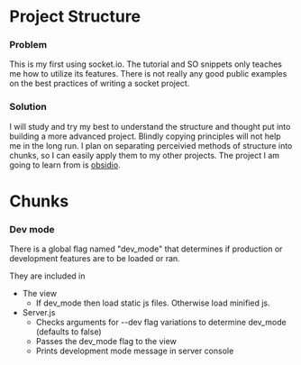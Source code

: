 # Project Structure
### Problem
This is my first using socket.io. The tutorial and SO snippets only teaches me how to utilize its features.
There is not really any good public examples on the best practices of writing a socket project.
### Solution
I will study and try my best to understand the structure and thought put into building a more advanced project.
Blindly copying principles will not help me in the long run. I plan on separating perceivied methods of structure
into chunks, so I can easily apply them to my other projects. The project I am going to learn from is [obsidio](https://github.com/penumbragames/obsidio).

# Chunks
### Dev mode
There is a global flag named "dev_mode" that determines if production or development features are to be loaded or ran.

They are included in
- The view
    - If dev_mode then load static js files. Otherwise load minified js.
- Server.js
    - Checks arguments for --dev flag variations to determine dev_mode (defaults to false)
    - Passes the dev_mode flag to the view
    - Prints development mode message in server console
